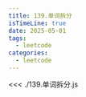 ```yaml
---
title: 139.单词拆分
isTimeLine: true
date: 2025-05-01
tags:
  - leetcode
categories:
  - leetcode
---
```


<<< ./139.单词拆分.js
